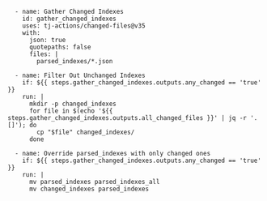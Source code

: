       - name: Gather Changed Indexes
        id: gather_changed_indexes
        uses: tj-actions/changed-files@v35
        with:
          json: true
          quotepaths: false
          files: |
            parsed_indexes/*.json

      - name: Filter Out Unchanged Indexes
        if: ${{ steps.gather_changed_indexes.outputs.any_changed == 'true' }}
        run: |
          mkdir -p changed_indexes
          for file in $(echo '${{ steps.gather_changed_indexes.outputs.all_changed_files }}' | jq -r '.[]'); do
            cp "$file" changed_indexes/
          done

      - name: Override parsed_indexes with only changed ones
        if: ${{ steps.gather_changed_indexes.outputs.any_changed == 'true' }}
        run: |
          mv parsed_indexes parsed_indexes_all
          mv changed_indexes parsed_indexes